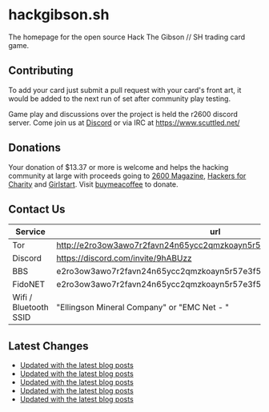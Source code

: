 # hackgibson.sh
The homepage for the open source Hack The Gibson // SH trading card game.


## Contributing

To add your card just submit a pull request with your card's front art, it would be added to the next run of set after community play testing.

Game play and discussions over the project is held the r2600 discord server. Come join us at [Discord](https://discord.com/invite/9hABUzz) or via IRC at https://www.scuttled.net/


## Donations

Your donation of $13.37 or more is welcome and helps the hacking community at large with proceeds going to [2600 Magazine](https://2600.com/), [Hackers for Charity](https://hackersforcharity.org) and [Girlstart](https://girlstart.org).  Visit [buymeacoffee](https://www.buymeacoffee.com/hackgibson.sh) to donate.


## Contact Us

Service | url
-|-
Tor | http://e2ro3ow3awo7r2favn24n65ycc2qmzkoayn5r57e3f56nvjwdcgg32ad.onion
Discord | https://discord.com/invite/9hABUzz
BBS | e2ro3ow3awo7r2favn24n65ycc2qmzkoayn5r57e3f56nvjwdcgg32ad.onion:23
FidoNET | e2ro3ow3awo7r2favn24n65ycc2qmzkoayn5r57e3f56nvjwdcgg32ad.onion:24554
Wifi / Bluetooth SSID | "Ellingson Mineral Company" or "EMC Net - <fidonet address>"

## Latest Changes
<!-- BLOG-POST-LIST:START -->
- [Updated with the latest blog posts](https://github.com/DFW2600/hackgibson.sh/commit/e6e682e2e4e7960f1b11778ebdc82656abde3f0b)
- [Updated with the latest blog posts](https://github.com/DFW2600/hackgibson.sh/commit/8ade13e0fc636754d78b3318ce18bfe9d5d86870)
- [Updated with the latest blog posts](https://github.com/DFW2600/hackgibson.sh/commit/f26c9fdf927151eeb0f7b3864d19ce283df17b0b)
- [Updated with the latest blog posts](https://github.com/DFW2600/hackgibson.sh/commit/9fc5952793e0f5320b8335dc0c1e1e270371aabb)
- [Updated with the latest blog posts](https://github.com/DFW2600/hackgibson.sh/commit/d76196773c22280329473365f8e4987ec3026516)
<!-- BLOG-POST-LIST:END -->
